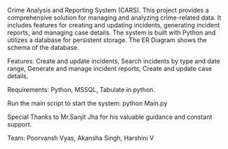 Crime Analysis and Reporting System (CARS). This project provides a comprehensive solution for managing and analyzing crime-related data. It includes features for creating and updating incidents, generating incident reports, and managing case details. The system is built with Python and utilizes a database for persistent storage. The ER Diagram shows the schema of the database.

Features: 
Create and update incidents,
Search incidents by type and date range,
Generate and manage incident reports,
Create and update case details.

Requirements: 
Python, 
MSSQL,
Tabulate in python.

Run the main script to start the system:
python Main.py

Special Thanks to Mr.Sanjit Jha for his valuable guidance and constant support.

Team:
Poorvansh Vyas,
Akansha Singh,
Harshini V
